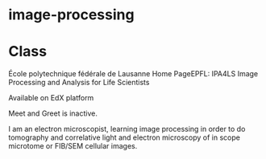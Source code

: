# image-processing

# Class
École polytechnique fédérale de Lausanne Home PageEPFL: IPA4LS
Image Processing and Analysis for Life Scientists

Available on EdX platform

Meet and Greet is inactive.

I am an electron microscopist, learning image processing in order to do tomography and correlative light and electron microscopy of in scope microtome or FIB/SEM cellular images.



